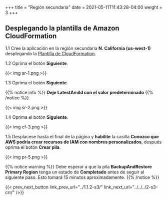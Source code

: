 +++
title = "Región secundaria"
date =  2021-05-11T11:43:28-04:00
weight = 3
+++

## Desplegando la plantilla de Amazon CloudFormation

1.1 Cree la aplicación en la región secundaria **N. California (us-west-1)** desplegando la [Plantilla de CloudFormation](https://console.aws.amazon.com/cloudformation/home?region=us-west-1#/stacks/create/template?stackName=backupandrestore-secondary&templateURL=https://ee-assets-prod-us-east-1.s3.amazonaws.com/modules/630039b9022d4b46bb6cbad2e3899733/v1/BackupAndRestoreDB.yaml).

1.2 Oprima el botón **Siguiente**.

{{< img sr-1.png >}}

1.3 Oprima el botón **Siguiente**.

{{% notice info %}}
**Deje LatestAmiId con el valor predeterminado**
{{% /notice %}}

{{< img sr-2.png >}}

1.4 Oprima el botón **Siguiente**.

{{< img cf-3.png >}}

1.5 Desplacese hasta el final de la página y **habilite** la casilla **Conozco que AWS podría crear recursos de IAM con nombres personalizados**, después oprima el botón **Crear pila**.

{{< img pr-5.png >}}

{{% notice warning %}}
Debe esperar a que la pila **BackupAndRestore Primary Region** tenga un estado de **Completado** antes de seguir al siguiente paso. Esto tomará 15 minutos aproximadamente.
{{% /notice %}}

{{< prev_next_button link_prev_url="../1.1.2-s3/" link_next_url="../../../2-s3-crr/" />}}